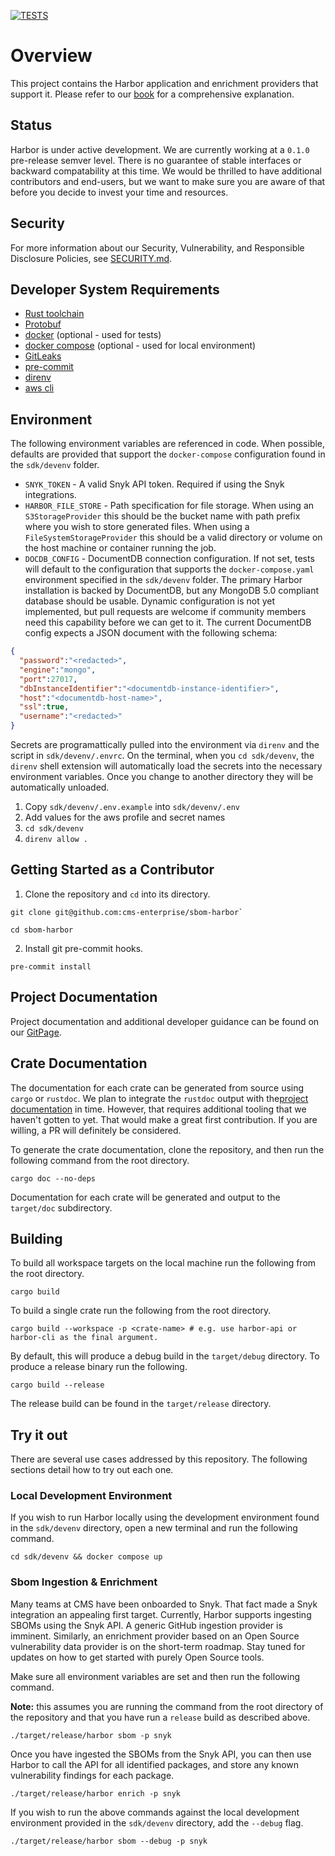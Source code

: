 [![TESTS](https://github.com/CMS-Enterprise/sbom-harbor/actions/workflows/tests.yaml/badge.svg)](https://github.com/CMS-Enterprise/sbom-harbor/actions/workflows/tests.yaml)
# Overview

This project contains the Harbor application and enrichment providers that support it. Please refer
to our [book](https://cms-enterprise.github.io/sbom-harbor/) for a comprehensive explanation.

## Status

Harbor is under active development. We are currently working at a `0.1.0` pre-release semver level.
There is no guarantee of stable interfaces or backward compatability at this time. We would be
thrilled to have additional contributors and end-users, but we want to make sure you are aware
of that before you decide to invest your time and resources.

## Security

For more information about our Security, Vulnerability, and Responsible
Disclosure Policies, see [SECURITY.md](SECURITY.md).

## Developer System Requirements

- [Rust toolchain](https://www.rust-lang.org/tools/install)
- [Protobuf](https://grpc.io/docs/protoc-installation/)
- [docker](https://docs.docker.com/get-docker/) (optional - used for tests)
- [docker compose](https://docs.docker.com/compose/install/) (optional - used for local environment)
- [GitLeaks](https://github.com/gitleaks/gitleaks/tree/master#installing)
- [pre-commit](https://pre-commit.com/index.html#install)
- [direnv](https://direnv.net/)
- [aws cli](https://docs.aws.amazon.com/cli/latest/userguide/getting-started-install.html)

## Environment

The following environment variables are referenced in code. When possible, defaults are provided that
support the `docker-compose` configuration found in the `sdk/devenv` folder.

- `SNYK_TOKEN` - A valid Snyk API token. Required if using the Snyk integrations.
- `HARBOR_FILE_STORE` - Path specification for file storage. When using an `S3StorageProvider`
  this should be the bucket name with path prefix where you wish to store generated files. When
  using a `FileSystemStorageProvider` this should be a valid directory or volume on the host machine
  or container running the job.
- `DOCDB_CONFIG` - DocumentDB connection configuration. If not set, tests will default to the
  configuration that supports the `docker-compose.yaml` environment specified in the `sdk/devenv`
  folder. The primary Harbor installation is backed by DocumentDB, but any MongoDB 5.0 compliant
  database should be usable. Dynamic configuration is not yet implemented, but pull requests
  are welcome if community members need this capability before we can get to it. The
  current DocumentDB config expects a JSON document with the following schema:

```json
{
  "password":"<redacted>",
  "engine":"mongo",
  "port":27017,
  "dbInstanceIdentifier":"<documentdb-instance-identifier>",
  "host":"<documentdb-host-name>",
  "ssl":true,
  "username":"<redacted>"
}
```

Secrets are programattically pulled into the environment via `direnv` and the script in `sdk/devenv/.envrc`. On the terminal, when you `cd sdk/devenv`, the `direnv` shell extension will automatically load the secrets into the  necessary environment variables. Once you change to another directory they will be automatically unloaded.
1. Copy `sdk/devenv/.env.example` into `sdk/devenv/.env`
2. Add values for the aws profile and secret names
3. `cd sdk/devenv`
4. `direnv allow .`

## Getting Started as a Contributor

1. Clone the repository and `cd` into its directory.

```shell
git clone git@github.com:cms-enterprise/sbom-harbor`

cd sbom-harbor
```

2. Install git pre-commit hooks.

```shell
pre-commit install
```

## Project Documentation

Project documentation and additional developer guidance can be found on our [GitPage](https://cms-enterprise.github.io/sbom-harbor/).

## Crate Documentation

The documentation for each crate can be generated from source using `cargo` or `rustdoc`. We
plan to integrate the `rustdoc` output with the[project documentation](#project-documentation)
in time. However, that requires additional tooling that we haven't gotten to yet. That would
make a great first contribution. If you are willing, a PR will definitely be considered.

To generate the crate documentation, clone the repository, and then run the
following command from the root directory.

```shell
cargo doc --no-deps
```

Documentation for each crate will be generated and output to the `target/doc` subdirectory.

## Building

To build all workspace targets on the local machine run the following from the root directory.

```shell
cargo build
```

To build a single crate run the following from the root directory.

```shell
cargo build --workspace -p <crate-name> # e.g. use harbor-api or harbor-cli as the final argument.
```

By default, this will produce a debug build in the `target/debug` directory. To produce a release
binary run the following.

```shell
cargo build --release
```

The release build can be found in the `target/release` directory.

## Try it out

There are several use cases addressed by this repository. The following sections detail how to try
out each one.

### Local Development Environment

If you wish to run Harbor locally using the development environment found in the `sdk/devenv`
directory,
open a new terminal and run the following command.

```shell
cd sdk/devenv && docker compose up
```

### Sbom Ingestion & Enrichment

Many teams at CMS have been onboarded to Snyk. That fact made a Snyk integration an appealing
first target. Currently, Harbor supports ingesting SBOMs using the Snyk API. A generic GitHub
ingestion provider is imminent. Similarly, an enrichment provider based on an Open Source
vulnerability data provider is on the short-term roadmap. Stay tuned for updates on how to get
started with purely Open Source tools.

Make sure all environment variables are set and then run the following command.

**Note:** this assumes you are running the command from the root directory of the repository and
that you have run a `release` build as described above.

```shell
./target/release/harbor sbom -p snyk
```

Once you have ingested the SBOMs from the Snyk API, you can then use Harbor to call the API for all
identified packages, and store any known vulnerability findings for each package.

```shell
./target/release/harbor enrich -p snyk
```

If you wish to run the above commands against the local development environment provided in
the `sdk/devenv` directory, add the `--debug` flag.

```shell
./target/release/harbor sbom --debug -p snyk
```
